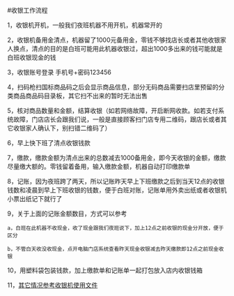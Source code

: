 #收银工作流程

1，收银机开机，一般我们夜班机器不用开机，机器常开的

2，收银机备用金清点，机器留了1000元备用金，零钱不够找店长或者其他收银家人换点，清点的目的是白班可能用此机器收银过，超出1000多出来的钱可能就是白班收银现金的钱

3，收银账号登录 手机号+密码123456

4，扫码枪扫国标商品码之后会显示商品信息，部分无码商品需要扫店里预留的分类商品商品码目录板，其它扫不出来的暂时无法出售

5，核对商品数量和金额，结算收银（如若网络故障，开启断网收款。如若支付系统故障，门店店长会跟我们说，一般是直接顾客扫门店专用二维码，跟店长或者其它收银家人确认下，别扫错二维码了）

6，早上快下班了清点收银钱款

7，缴款，缴款金额为清点出来的总数减去1000备用金，即今天收银的金额，缴款尽量缴大额的。零钱留着备用，输入缴款金额，机器自动打印缴款单

8，记账，因为夜班跨了两天，所以记账昨天早上下班缴款之后到当天12点的收银钱数和凌晨到早上下班收银的钱数，便于白班对账，记账单用外卖出纸或者收银机小票出纸记下就行了

9，关于上面的记账金额数目，方式可以参考

	a，白班在此机器不收现金，收了现金跟我们夜班说下，加上12点之前收银的现金分开放，便于区分
	
	b，不管白天收没收现金，点开电脑门店系统查看昨天现金收银减去昨天缴款即12点之前现金收银

10，用塑料袋包装钱款，加上缴款单和记账单一起打包放入店内收银钱箱

11，[其它情况参考收银机使用文件](./收银机使用教程.md)